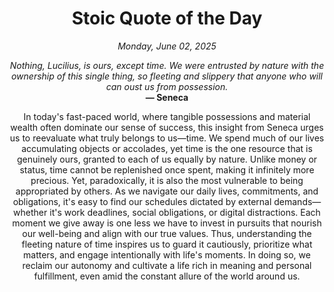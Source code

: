<h1 align="center">Stoic Quote of the Day</h1>
<p align="center"><em><!--date-start-->Monday, June 02, 2025<!--date-end--></em></p>
<p align="center">
    <em><!--START_SECTION:quote-text-->
Nothing, Lucilius, is ours, except time. We were entrusted by nature with the ownership of this single thing, so fleeting and slippery that anyone who will can oust us from possession.
<!--END_SECTION:quote-text--></em><br>
    <strong>— <!--START_SECTION:quote-author-->
Seneca
<!--END_SECTION:quote-author--></strong>
</p>

<p align="center" style="max-width:600px;margin:0 auto;">
<!--START_SECTION:quote-interpretation-->
In today's fast-paced world, where tangible possessions and material wealth often dominate our sense of success, this insight from Seneca urges us to reevaluate what truly belongs to us—time. We spend much of our lives accumulating objects or accolades, yet time is the one resource that is genuinely ours, granted to each of us equally by nature. Unlike money or status, time cannot be replenished once spent, making it infinitely more precious. Yet, paradoxically, it is also the most vulnerable to being appropriated by others. As we navigate our daily lives, commitments, and obligations, it's easy to find our schedules dictated by external demands—whether it's work deadlines, social obligations, or digital distractions. Each moment we give away is one less we have to invest in pursuits that nourish our well-being and align with our true values. Thus, understanding the fleeting nature of time inspires us to guard it cautiously, prioritize what matters, and engage intentionally with life's moments. In doing so, we reclaim our autonomy and cultivate a life rich in meaning and personal fulfillment, even amid the constant allure of the world around us.
<!--END_SECTION:quote-interpretation-->
</p>
